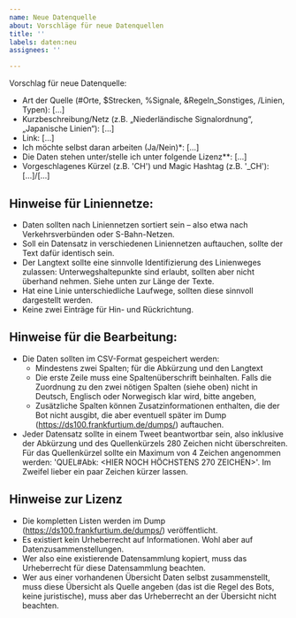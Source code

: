 ```yaml
---
name: Neue Datenquelle
about: Vorschläge für neue Datenquellen
title: ''
labels: daten:neu
assignees: ''

---
```


Vorschlag für neue Datenquelle:
* Art der Quelle (\#Orte, $Strecken, %Signale, &Regeln_Sonstiges, /Linien, Typen): […]
* Kurzbeschreibung/Netz (z.B. „Niederländische Signalordnung“, „Japanische Linien“): […]
* Link: […]
* Ich möchte selbst daran arbeiten (Ja/Nein)*: […]
* Die Daten stehen unter/stelle ich unter folgende Lizenz**: […]
* Vorgeschlagenes Kürzel (z.B. 'CH') und Magic Hashtag (z.B. '\_CH'): […]/[…]

## Hinweise für Liniennetze:
- Daten sollten nach Liniennetzen sortiert sein – also etwa nach Verkehrsverbünden oder S-Bahn-Netzen.
- Soll ein Datensatz in verschiedenen Liniennetzen auftauchen, sollte der Text dafür identisch sein.
- Der Langtext sollte eine sinnvolle Identifizierung des Linienweges zulassen: Unterwegshaltepunkte sind erlaubt, sollten aber nicht überhand nehmen. Siehe unten zur Länge der Texte.
- Hat eine Linie unterschiedliche Laufwege, sollten diese sinnvoll dargestellt werden.
- Keine zwei Einträge für Hin- und Rückrichtung.

## Hinweise für die Bearbeitung:
- Die Daten sollten im CSV-Format gespeichert werden:
  - Mindestens zwei Spalten; für die Abkürzung und den Langtext
  - Die erste Zeile muss eine Spaltenüberschrift beinhalten. Falls die Zuordnung zu den zwei nötigen Spalten (siehe oben) nicht in Deutsch, Englisch oder Norwegisch klar wird, bitte angeben,
  - Zusätzliche Spalten können Zusatzinformationen enthalten, die der Bot nicht ausgibt, die aber eventuell später im Dump (https://ds100.frankfurtium.de/dumps/) auftauchen.
- Jeder Datensatz sollte in einem Tweet beantwortbar sein, also inklusive der Abkürzung und des Quellenkürzels 280 Zeichen nicht überschreiten. Für das Quellenkürzel sollte ein Maximum von 4 Zeichen angenommen werden: 'QUEL#Abk: <HIER NOCH HÖCHSTENS 270 ZEICHEN>'. Im Zweifel lieber ein paar Zeichen kürzer lassen.

## Hinweise zur Lizenz
- Die kompletten Listen werden im Dump (https://ds100.frankfurtium.de/dumps/) veröffentlicht.
- Es existiert kein Urheberrecht auf Informationen. Wohl aber auf Datenzusammenstellungen.
- Wer also eine existierende Datensammlung kopiert, muss das Urheberrecht für diese Datensammlung beachten.
- Wer aus einer vorhandenen Übersicht Daten selbst zusammenstellt, muss diese Übersicht als Quelle angeben (das ist die Regel des Bots, keine juristische), muss aber das Urheberrecht an der Übersicht nicht beachten.
